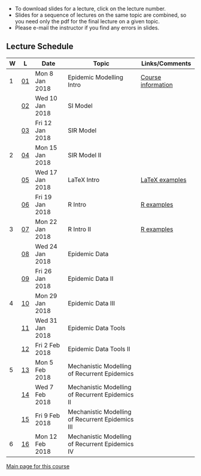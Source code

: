 * To download slides for a lecture, click on the lecture number.
* Slides for a sequence of lectures on the same topic are combined, so you need only the pdf for the final lecture on a given topic.
* Please e-mail the instructor if you find any errors in slides.

## Lecture Schedule

| W | L | Date | Topic | Links/Comments |
|---|---|------|-------|----------------|
| 1 | [01](4mbl01_2018.pdf) | Mon 8 Jan 2018 | Epidemic Modelling Intro | [Course information](../handouts/4mbinfo_2018.pdf) |
|  | [02](4mbl02_2018.pdf) | Wed 10 Jan 2018 | SI Model |  |
|  | [03](4mbl03_2018.pdf) | Fri 12 Jan 2018 | SIR Model |  |
| 2 | [04](4mbl04_2018.pdf) | Mon 15 Jan 2018 | SIR Model II |  |
|  | [05](4mbl05_2018.pdf) | Wed 17 Jan 2018 | LaTeX Intro | [LaTeX examples](latexexamples.zip) |
|  | [06](4mbl06_2018.pdf) | Fri 19 Jan 2018 | R Intro | [R examples](Rexamples.R) |
| 3 | [07](4mbl07_2018.pdf) | Mon 22 Jan 2018 | R Intro II | [R examples](Rexamples.R) |
|  | [08](4mbl08_2018.pdf) | Wed 24 Jan 2018 | Epidemic Data |  |
|  | [09](4mbl09_2018.pdf) | Fri 26 Jan 2018 | Epidemic Data II |  |
| 4 | [10](4mbl10_2018.pdf) | Mon 29 Jan 2018 | Epidemic Data III |  |
|  | [11](4mbl11_2018.pdf) | Wed 31 Jan 2018 | Epidemic Data Tools |  |
|  | [12](4mbl12_2018.pdf) | Fri 2 Feb 2018 | Epidemic Data Tools II |  |
| 5 | [13](4mbl13_2018.pdf) | Mon 5 Feb 2018 | Mechanistic Modelling of Recurrent Epidemics |  |
|  | [14](4mbl14_2018.pdf) | Wed 7 Feb 2018 | Mechanistic Modelling of Recurrent Epidemics II |  |
|  | [15](4mbl15_2018.pdf) | Fri 9 Feb 2018 | Mechanistic Modelling of Recurrent Epidemics III |  |
| 6 | [16](4mbl16_2018.pdf) | Mon 12 Feb 2018 | Mechanistic Modelling of Recurrent Epidemics IV |  |

[Main page for this course](https://davidearn.github.io/math4mb/)
